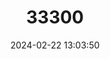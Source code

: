 ---
title: "33300"
category: "Eschweilera venezuelica"
draft: false
date: 2024-02-22 13:03:50
languages:
  Spanish; Castilian: ["Chupón", "Coco de Mono"]
---